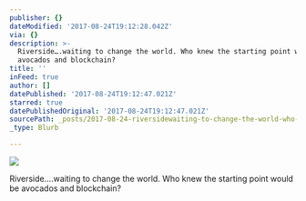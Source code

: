 ```yaml
---
publisher: {}
dateModified: '2017-08-24T19:12:28.042Z'
via: {}
description: >-
  Riverside….waiting to change the world. Who knew the starting point would be
  avocados and blockchain?  
title: ''
inFeed: true
author: []
datePublished: '2017-08-24T19:12:47.021Z'
starred: true
datePublishedOriginal: '2017-08-24T19:12:47.021Z'
sourcePath: _posts/2017-08-24-riversidewaiting-to-change-the-world-who-knew-the-startin.md
_type: Blurb

---
```

![](https://the-grid-user-content.s3-us-west-2.amazonaws.com/773cdec2-9bff-4e26-a00f-6f82695f426d.jpg)

Riverside....waiting to change the world. Who knew the starting point would be avocados and blockchain?